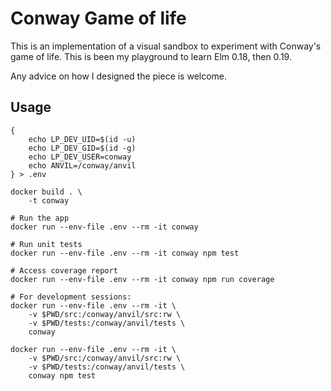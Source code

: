 # Conway Game of life

This is an implementation of a visual sandbox to experiment with Conway's game of life.
This is been my playground to learn Elm 0.18, then 0.19.

Any advice on how I designed the piece is welcome.

## Usage

```
{
	echo LP_DEV_UID=$(id -u)
	echo LP_DEV_GID=$(id -g)
	echo LP_DEV_USER=conway
	echo ANVIL=/conway/anvil
} > .env

docker build . \
    -t conway

# Run the app
docker run --env-file .env --rm -it conway

# Run unit tests
docker run --env-file .env --rm -it conway npm test

# Access coverage report
docker run --env-file .env --rm -it conway npm run coverage

# For development sessions:
docker run --env-file .env --rm -it \
	-v $PWD/src:/conway/anvil/src:rw \
	-v $PWD/tests:/conway/anvil/tests \
	conway

docker run --env-file .env --rm -it \
	-v $PWD/src:/conway/anvil/src:rw \
	-v $PWD/tests:/conway/anvil/tests \
	conway npm test
```
